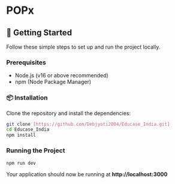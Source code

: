 # POPx


## 🚀 Getting Started

Follow these simple steps to set up and run the project locally.

### Prerequisites

- Node.js (v16 or above recommended)
- npm (Node Package Manager)

### 📦 Installation

Clone the repository and install the dependencies:

```bash
git clone [https://github.com/Debjyoti2004/Educase_India.git]
cd Educase_India
npm install
```
### Running the Project
```bash
npm run dev
```
Your application should now be running at **http://localhost:3000**

